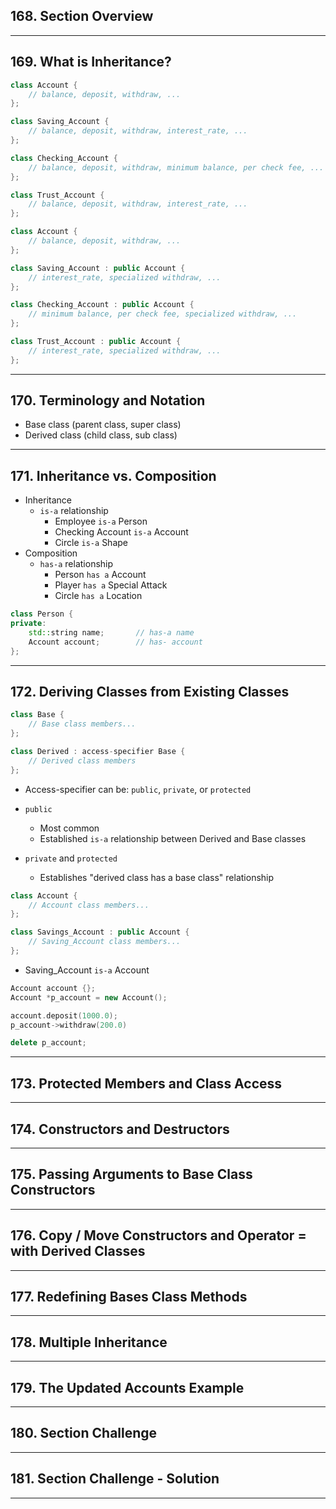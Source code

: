 ## 168. Section Overview

***

## 169. What is Inheritance?

```c++
class Account {
    // balance, deposit, withdraw, ...
};

class Saving_Account {
    // balance, deposit, withdraw, interest_rate, ...
};

class Checking_Account {
    // balance, deposit, withdraw, minimum balance, per check fee, ...
};

class Trust_Account {
    // balance, deposit, withdraw, interest_rate, ...
};
```


```c++
class Account {
    // balance, deposit, withdraw, ...
};

class Saving_Account : public Account {
    // interest_rate, specialized withdraw, ...
};

class Checking_Account : public Account {
    // minimum balance, per check fee, specialized withdraw, ...
};

class Trust_Account : public Account {
    // interest_rate, specialized withdraw, ...
};
```
***

## 170. Terminology and Notation

* Base class (parent class, super class)
* Derived class (child class, sub class)

***

## 171. Inheritance vs. Composition

* Inheritance
    - `is-a` relationship
        - Employee `is-a` Person
        - Checking Account `is-a` Account
        - Circle `is-a` Shape
* Composition
    - `has-a` relationship
        - Person `has a` Account
        - Player `has a` Special Attack
        - Circle `has a` Location

```c++
class Person {
private:
    std::string name;       // has-a name
    Account account;        // has- account
};
```

***

## 172. Deriving Classes from Existing Classes

```c++
class Base {
    // Base class members...
};

class Derived : access-specifier Base {
    // Derived class members
};
```
* Access-specifier can be: `public`, `private`, or `protected`

* `public`
    - Most common
    - Established `is-a` relationship between Derived and Base classes
* `private` and `protected`
    - Establishes "derived class has a base class" relationship

```c++
class Account {
    // Account class members...
};

class Savings_Account : public Account {
    // Saving_Account class members...
};
```
* Saving_Account `is-a` Account

```c++
Account account {};
Account *p_account = new Account();

account.deposit(1000.0);
p_account->withdraw(200.0)

delete p_account;
```

***

## 173. Protected Members and Class Access

***

## 174. Constructors and Destructors

***

## 175. Passing Arguments to Base Class Constructors

***

## 176. Copy / Move Constructors and Operator = with Derived Classes

***

## 177. Redefining Bases Class Methods

***

## 178. Multiple Inheritance

***

## 179. The Updated Accounts Example

***

## 180. Section Challenge

***

## 181. Section Challenge - Solution

***










